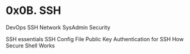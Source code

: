 # 0x0B. SSH
DevOps
SSH
Network
SysAdmin
Security

SSH essentials
SSH Config File
Public Key Authentication for SSH
How Secure Shell Works
